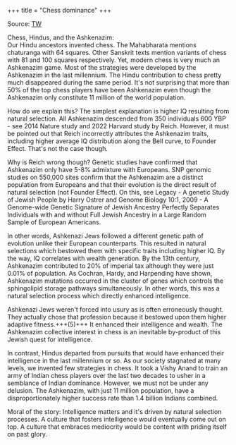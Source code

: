 +++
title = "Chess dominance"
+++

Source: [TW](https://www.facebook.com)

Chess, Hindus, and the Ashkenazim:  
Our Hindu ancestors invented chess. The Mahabharata mentions chaturanga with 64 squares. Other Sanskrit texts mention variants of chess with 81 and 100 squares respectively. Yet, modern chess is very much an Ashkenazim game. Most of the strategies were developed by the Ashkenazim in the last millennium. The Hindu contribution to chess pretty much disappeared during the same period. It's not surprising that more than 50% of the top chess players have been Ashkenazim even though the Ashkenazim only constitute 11 million of the world population. 

How do we explain this? The simplest explanation is higher IQ resulting from natural selection. All Ashkenazim descended from 350 individuals 600 YBP - see 2014 Nature study and 2022 Harvard study by Reich. However, it must be pointed out that Reich incorrectly attributes the Ashkenazim traits, including higher average IQ distribution along the Bell curve, to Founder Effect. That's not the case though. 

Why is Reich wrong though? Genetic studies have confirmed that Ashkenazim only have 5-8% admixture with Europeans. SNP genomic studies on 550,000 sites confirm that the Ashkenazim are a distinct population from Europeans and that their evolution is the direct result of natural selection (not Founder Effect). On this, see Legacy - A genetic Study of Jewish People by Harry Ostrer and Genome Biology 10:1, 2009 - A Genome-wide Genetic Signature of Jewish Ancestry Perfectly Separates Individuals with and without Full Jewish Ancestry in a Large Random Sample of European Americans. 

In other words, Ashkenazi Jews followed a different genetic path of evolution unlike their European counterparts. This resulted in natural selections which bestowed them with specific traits including higher IQ. By the way, IQ correlates with wealth generation. By the 13th century, Ashkenazim contributed to 20% of imperial tax although they were just 0.01% of population. As Cochran, Hardy, and Harpending have shown, Ashkenazim mutations occurred in the cluster of genes which controls the sphingolipid storage pathways simultaneously. In other words, this was a natural selection process which directly enhanced intelligence. 

Ashkenazi Jews weren't forced into usury as is often erroneously thought. They actually chose that profession because it bestowed upon them higher adaptive fitness.+++(5)+++ It enhanced their intelligence and wealth. The Ashkenazim collective interest in chess is an inevitable by-product of this Jewish quest for intelligence. 

In contrast, Hindus departed from pursuits that would have enhanced their intelligence in the last millennium or so. As our society stagnated at many levels, we invented few strategies in chess. It took a Vishy Anand to train an army of Indian chess players over the last two decades to usher in a semblance of Indian dominance. However, we must not be under any delusion. The Ashkenazim, with just 11 million population, have a disproportionately higher success rate than 1.4 billion Indians combined. 

Moral of the story: Intelligence matters and it's driven by natural selection processes. A culture that fosters intelligence would eventually come out on top. A culture that embraces mediocrity would be content with priding itself on past glory.